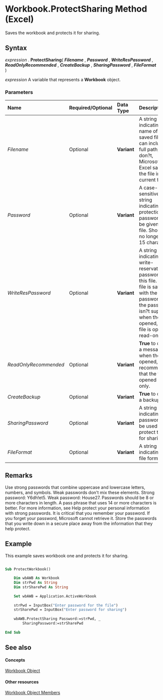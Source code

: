 
# Workbook.ProtectSharing Method (Excel)

Saves the workbook and protects it for sharing.


## Syntax

 _expression_ . **ProtectSharing**( **_Filename_** , **_Password_** , **_WriteResPassword_** , **_ReadOnlyRecommended_** , **_CreateBackup_** , **_SharingPassword_** , **_FileFormat_** )

 _expression_ A variable that represents a **Workbook** object.


### Parameters



|**Name**|**Required/Optional**|**Data Type**|**Description**|
|:-----|:-----|:-----|:-----|
| _Filename_|Optional| **Variant**|A string indicating the name of the saved file. You can include a full path; if you don?t, Microsoft Excel saves the file in the current folder.|
| _Password_|Optional| **Variant**|A case-sensitive string indicating the protection password to be given to the file. Should be no longer than 15 characters.|
| _WriteResPassword_|Optional| **Variant**|A string indicating the write-reservation password for this file. If a file is saved with the password and the password isn?t supplied when the file is opened, the file is opened read-only.|
| _ReadOnlyRecommended_|Optional| **Variant**| **True** to display a message when the file is opened, recommending that the file be opened read-only.|
| _CreateBackup_|Optional| **Variant**| **True** to create a backup file.|
| _SharingPassword_|Optional| **Variant**|A string indicating the password to be used to protect the file for sharing.|
| _FileFormat_|Optional| **Variant**|A string indicating the file format.|

## Remarks

Use strong passwords that combine uppercase and lowercase letters, numbers, and symbols. Weak passwords don't mix these elements. Strong password: Y6dh!et5. Weak password: House27. Passwords should be 8 or more characters in length. A pass phrase that uses 14 or more characters is better. For more information, see Help protect your personal information with strong passwords. It is critical that you remember your password. If you forget your password, Microsoft cannot retrieve it. Store the passwords that you write down in a secure place away from the information that they help protect. 


## Example

This example saves workbook one and protects it for sharing.


```vb
 
Sub ProtectWorkbook() 
 
    Dim wbAWB As Workbook 
    Dim strPwd As String 
    Dim strSharePwd As String 
 
    Set wbAWB = Application.ActiveWorkbook 
 
    strPwd = InputBox("Enter password for the file") 
    strSharePwd = InputBox("Enter password for sharing") 
 
    wbAWB.ProtectSharing Password:=strPwd, _ 
        SharingPassword:=strSharePwd 
 
End Sub
```


## See also


#### Concepts


[Workbook Object](8c00aa60-c974-eed3-0812-3c9625eb0d4c.md)
#### Other resources


[Workbook Object Members](dce102a3-25de-3ff4-2ce5-bc56e08baca7.md)
